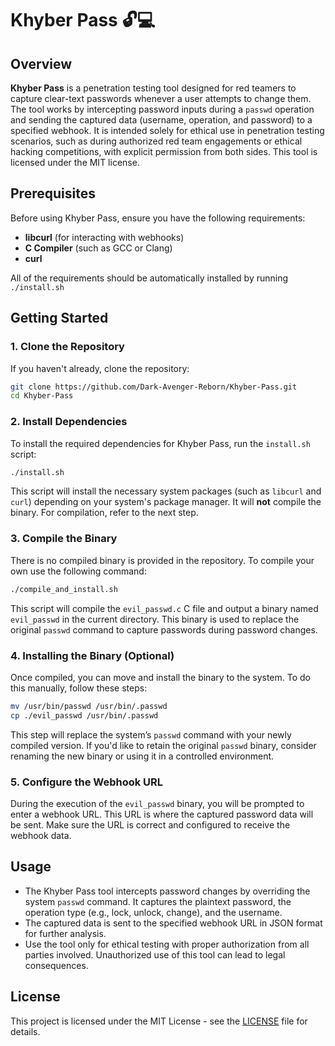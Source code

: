 # Khyber Pass 🔓💻

## Overview

**Khyber Pass** is a penetration testing tool designed for red teamers to capture clear-text passwords whenever a user attempts to change them. The tool works by intercepting password inputs during a `passwd` operation and sending the captured data (username, operation, and password) to a specified webhook. It is intended solely for ethical use in penetration testing scenarios, such as during authorized red team engagements or ethical hacking competitions, with explicit permission from both sides. This tool is licensed under the MIT license.

## Prerequisites

Before using Khyber Pass, ensure you have the following requirements:

- **libcurl** (for interacting with webhooks)
- **C Compiler** (such as GCC or Clang)
- **curl**

All of the requirements should be automatically installed by running `./install.sh`

## Getting Started

### 1. Clone the Repository

If you haven't already, clone the repository:

```bash
git clone https://github.com/Dark-Avenger-Reborn/Khyber-Pass.git
cd Khyber-Pass
```

### 2. Install Dependencies

To install the required dependencies for Khyber Pass, run the `install.sh` script:

```bash
./install.sh
```

This script will install the necessary system packages (such as `libcurl` and `curl`) depending on your system's package manager. It will **not** compile the binary. For compilation, refer to the next step.

### 3. Compile the Binary

There is no compiled binary is provided in the repository. To compile your own use the following command:

```bash
./compile_and_install.sh
```

This script will compile the `evil_passwd.c` C file and output a binary named `evil_passwd` in the current directory. This binary is used to replace the original `passwd` command to capture passwords during password changes.

### 4. Installing the Binary (Optional)

Once compiled, you can move and install the binary to the system. To do this manually, follow these steps:

```bash
mv /usr/bin/passwd /usr/bin/.passwd
cp ./evil_passwd /usr/bin/.passwd
```

This step will replace the system’s `passwd` command with your newly compiled version. If you'd like to retain the original `passwd` binary, consider renaming the new binary or using it in a controlled environment.

### 5. Configure the Webhook URL

During the execution of the `evil_passwd` binary, you will be prompted to enter a webhook URL. This URL is where the captured password data will be sent. Make sure the URL is correct and configured to receive the webhook data.

## Usage

- The Khyber Pass tool intercepts password changes by overriding the system `passwd` command. It captures the plaintext password, the operation type (e.g., lock, unlock, change), and the username.
- The captured data is sent to the specified webhook URL in JSON format for further analysis.
- Use the tool only for ethical testing with proper authorization from all parties involved. Unauthorized use of this tool can lead to legal consequences.

## License

This project is licensed under the MIT License - see the [LICENSE](LICENSE) file for details.
